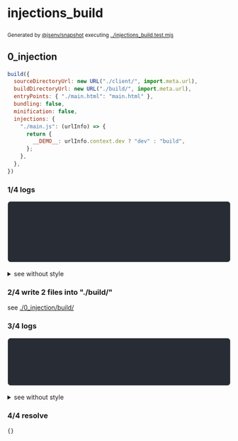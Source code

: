 # injections_build

<sub>
  Generated by <a href="https://github.com/jsenv/core/tree/main/packages/independent/snapshot">@jsenv/snapshot</a> executing <a href="../injections_build.test.mjs">../injections_build.test.mjs</a>
</sub>

## 0_injection

```js
build({
  sourceDirectoryUrl: new URL("./client/", import.meta.url),
  buildDirectoryUrl: new URL("./build/", import.meta.url),
  entryPoints: { "./main.html": "main.html" },
  bundling: false,
  minification: false,
  injections: {
    "./main.js": (urlInfo) => {
      return {
        __DEMO__: urlInfo.context.dev ? "dev" : "build",
      };
    },
  },
})
```

### 1/4 logs

![img](0_injection/log_group.svg)

<details>
  <summary>see without style</summary>

```console

build "./main.html"
⠋ generate source graph
✔ generate source graph (done in <X> second)
⠋ generate build graph
✔ generate build graph (done in <X> second)
⠋ write files in build directory

```

</details>


### 2/4 write 2 files into "./build/"

see [./0_injection/build/](./0_injection/build/)

### 3/4 logs

![img](0_injection/log_group_1.svg)

<details>
  <summary>see without style</summary>

```console
✔ write files in build directory (done in <X> second)
--- build files ---  
- html : 1 (332 B / 82 %)
- js   : 1 (74 B / 18 %)
- total: 2 (406 B / 100 %)
--------------------
```

</details>


### 4/4 resolve

```js
{}
```